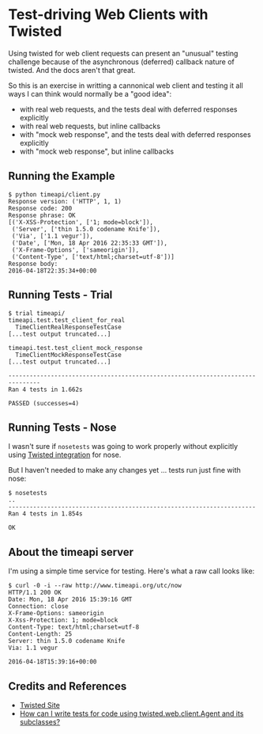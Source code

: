 # Test-driving Web Clients with Twisted

Using twisted for web client requests can present an "unusual" testing challenge
because of the asynchronous (deferred) callback nature of twisted.
And the docs aren't that great.

So this is an exercise in writting a cannonical web client and testing it all ways I can think would normally be a "good idea":

* with real web requests, and the tests deal with deferred responses explicitly
* with real web requests, but inline callbacks
* with "mock web response", and the tests deal with deferred responses explicitly
* with "mock web response", but inline callbacks

## Running the Example

```
$ python timeapi/client.py
Response version: ('HTTP', 1, 1)
Response code: 200
Response phrase: OK
[('X-XSS-Protection', ['1; mode=block']),
 ('Server', ['thin 1.5.0 codename Knife']),
 ('Via', ['1.1 vegur']),
 ('Date', ['Mon, 18 Apr 2016 22:35:33 GMT']),
 ('X-Frame-Options', ['sameorigin']),
 ('Content-Type', ['text/html;charset=utf-8'])]
Response body:
2016-04-18T22:35:34+00:00
```

## Running Tests - Trial

```
$ trial timeapi/
timeapi.test.test_client_for_real
  TimeClientRealResponseTestCase
[...test output truncated...]

timeapi.test.test_client_mock_response
  TimeClientMockResponseTestCase
[...test output truncated...]

-------------------------------------------------------------------------------
Ran 4 tests in 1.662s

PASSED (successes=4)
```

## Running Tests - Nose

I wasn't sure if `nosetests` was going to work properly without explicitly using
[Twisted integration](http://nose.readthedocs.org/en/latest/api/twistedtools.html)
for nose.

But I haven't needed to make any changes yet ... tests run just fine with nose:

```
$ nosetests
..
----------------------------------------------------------------------
Ran 4 tests in 1.854s

OK
```

## About the timeapi server

I'm using a simple time service for testing. Here's what a raw call looks like:

```
$ curl -0 -i --raw http://www.timeapi.org/utc/now
HTTP/1.1 200 OK
Date: Mon, 18 Apr 2016 15:39:16 GMT
Connection: close
X-Frame-Options: sameorigin
X-Xss-Protection: 1; mode=block
Content-Type: text/html;charset=utf-8
Content-Length: 25
Server: thin 1.5.0 codename Knife
Via: 1.1 vegur

2016-04-18T15:39:16+00:00
```

## Credits and References
* [Twisted Site](https://twistedmatrix.com/trac/)
* [How can I write tests for code using twisted.web.client.Agent and its subclasses?](http://stackoverflow.com/questions/18386385/how-can-i-write-tests-for-code-using-twisted-web-client-agent-and-its-subclasses)
